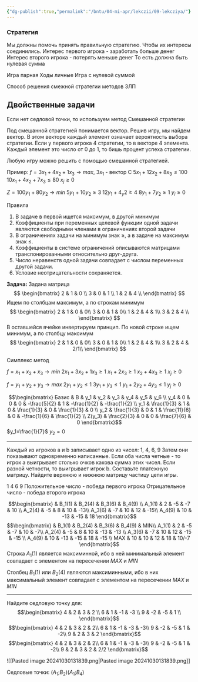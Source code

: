 ```yaml
---
{"dg-publish":true,"permalink":"/bntu/04-mi-apr/lekczii/09-lekcziya/"}
---
```



### Стратегия
Мы должны помочь принять правильную стратегию. Чтобы их интересы соединились.
Интерес первого игрока - заработать больше денег
Интерес второго игрока - потерять меньше денег
То есть должна быть нулевая сумма

Игра парная
Ходы личные
Игра с нулевой суммой

Способ решения смежной стратегии методов ЗЛП

## Двойственные задачи

Если нет седловой точки, то используем метод Смешанной стратегии

Под смешанной стратегией понимается вектор. Решив игру, мы найдем вектор. В этом векторе каждый элемент означает вероятность выбора стратегии. Если у первого игрока 4 стратегии, то в векторе 4 элемента. Каждый элемент это число от 0 до 1, то бишь процент успеха стратегии.

Любую игру можно решить с помощью смешанной стратегией.

Пример:
$f=3x_1+4x_2+1x_3\to max$, $3x_1$ - вектор С
$5x_1+12x_2+8x_3\leq100$
$10x_1+4x_2+7x_3\leq80$
$x_j \geq 0$

$Z=100y_1+80y_2\to min$
$5y_1+10y_2\geq 3$
$12y_1+4_y2\geq4$
$8y_1+7y_2\geq 1$
$y_i\geq 0$

Правила
1. В задаче в первой ищется максимум, в другой минимум
2. Коэффициенты при переменных целевой функции одной задачи являются свободными членами в ограничениях второй задачи
3. В ограничениях задачи на минимум знак $\geq$, а в задаче на максимум знак $\leq$.
4. Коэффициенты в системе ограничений описываются матрицами транспонированными относительно друг-друга.
5. Число неравенств одной задачи совпадает с числом переменных другой задачи.
6. Условие неотрицательности сохраняется.


**Задача:**
Задана матрица
$$ \begin{bmatrix}
2 & 1 & 0 \\
3 & 0 & 1 \\
1 & 2 & 4 \\
\end{bmatrix}
$$
Ищем по столбцам максимум, а по строкам минимум
$$ \begin{bmatrix}
2 & 1 & 0 & 0\\
3 & 0 & 1 & 0\\
1 & 2 & 4 & 1\\
3 & 2 & 4 \\
\end{bmatrix}
$$
В оставшейся ячейке инвертируем принцип. По новой строке ищем минимум, а по столбцу максимум
$$ \begin{bmatrix}
2 & 1 & 0 & 0\\
3 & 0 & 1 & 0\\
1 & 2 & 4 & 1\\
3 & 2 & 4 & 2/1\\
\end{bmatrix}
$$


Симплекс метод

$f=x_1+x_2+x_3\to min$
$2x_1+3x_2+1x_3\geq1$
$x_1+2x_3\geq1$
$x_2+4x_3\geq1$
$x_j\geq0$

$f=y_1+y_2+y_3\to max$
$2y_1+y_2\leq1$
$3y_1+y_3\leq1$
$y_1+2y_2+4y_3\leq1$
$y_j\geq0$

$$\begin{bmatrix}
Базис & B & y_1 & y_2 & y_3 & y_4 & y_5 & y_6 \\
y_4 & 0 & 0 & 0 & -\frac{5}{2} & 1 & -\frac{1}{2} & -\frac{1}{2} \\
y_1 & \frac{1}{3} & 1 & 0 & \frac{1}{3} & 0 & \frac{1}{3} & 0 \\
y_2 & \frac{1}{3} & 0 & 1 & \frac{11}{6} & 0 & -\frac{1}{6} & \frac{1}{2} \\
Z(y_3) & \frac{2}{3} & 0 & 0 & \frac{7}{6} & 0
\end{bmatrix}$$
$y_1=\frac{1}{7}$
$y_2=0$

---
Каждый из игроков a и b записывает одно из чисел: 1, 4, 6, 9
Затем они показывают одновременно написанные.
Если оба числа четные - то игрок a выигрывает столько очков какова сумма этих чисел.
Если разной четности, то выигрывает игрок b.
Составьте платежную матрицу. Найдите верхнюю и нижнюю матрицу частицу цепи игры.

1 4 6 9
Положительное число - победа первого игрока
Отрицательное число - победа второго игрока

$$\begin{bmatrix}
& B_1(1) & B_2(4) & B_3(6) & B_4(9) \\
A_1(1) & 2 & -5 & -7 & 10 \\
A_2(4) & -5 & 8 & 10 & -13\\
A_3(6) & -7 & 10 & 12 & -15\\
A_4(9) & 10 & -13 & -15 & 18
\end{bmatrix}$$
$$\begin{bmatrix}
& B_1(1) & B_2(4) & B_3(6) & B_4(9) & MIN\\
A_1(1) & 2 & -5 & -7 & 10 & -7\\
A_2(4) & -5 & 8 & 10 & -13 & -13 \\
A_3(6) & -7 & 10 & 12 & -15 & -15 \\
A_4(9) & 10 & -13 & -15 & 18 & -15 \\
MAX & 10 & 10 & 12 & 18 & 10/-7
\end{bmatrix}$$
Строка $A_1(1)$ является максиминной, ибо в ней минимальный элемент совпадает с элементом на пересечении $MAX$ и $MIN$

Столбец $B_1(1)$ или $B_2(4)$ являются максиминными, ибо в них максимальный элемент совпадает с элементом на пересечении $MAX$ и $MIN$

---
Найдите седловую точку для:
$$\begin{bmatrix}
4 & 2 & 3 & 2 \\
6 & 1 & -1 & -3 \\
9 & -2 & -5 & 1 \\
\end{bmatrix}$$
$$\begin{bmatrix}
4 & 2 & 3 & 2 & 2\\
6 & 1 & -1 & -3 & -3\\
9 & -2 & -5 & 1 & -2\\
9 & 2 & 3 & 2
\end{bmatrix}$$
$$\begin{bmatrix}
4 & 2 & 3 & 2 & 2\\
6 & 1 & -1 & -3 & -3\\
9 & -2 & -5 & 1 & -2\\
9 & 2 & 3 & 2 & 2/2
\end{bmatrix}$$

![[Pasted image 20241030131839.png\|Pasted image 20241030131839.png]]

Седловые точки: ($A_1$;$B_2$)($A_1$;$B_4$)

